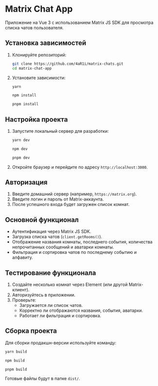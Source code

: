 # Matrix Chat App

Приложение на Vue 3 с использованием Matrix JS SDK для просмотра списка чатов пользователя.

##  Установка зависимостей

1. Клонируйте репозиторий:
   ```sh
   git clone https://github.com/4aR1i/matrix-chats.git
   cd matrix-chat-app
   ```
2. Установите зависимости:
   ```sh
   yarn
   ```

   ```sh
   npm install
   ```

   ```sh
   pnpm install
   ```

## Настройка проекта
1. Запустите локальный сервер для разработки:
   ```sh
   yarn dev
   ```

   ```sh
   npm dev
   ```

   ```sh
   pnpm dev
   ```
2. Откройте браузер и перейдите по адресу `http://localhost:3000`.

## Авторизация

1. Введите домашний сервер (например, `https://matrix.org`).
2. Введите логин и пароль от Matrix-аккаунта.
3. После успешного входа будет загружен список комнат.

## Основной функционал

- Аутентификация через Matrix JS SDK.
- Загрузка списка чатов (`client.getRooms()`).
- Отображение названия комнаты, последнего события, количества непрочитанных сообщений и аватарки комнаты.
- Фильтрация и сортировка чатов по последнему событию и алфавиту.

## Тестирование функционала

1. Создайте несколько комнат через Element (или другой Matrix-клиент).
2. Авторизуйтесь в приложении.
3. Проверьте:
   - Загружается ли список чатов.
   - Корректно ли отображаются названия, события, аватарки.
   - Работает ли фильтрация и сортировка.

## Сборка проекта

Для сборки продакшн-версии используйте команду:
```sh
yarn build
```

```sh
npm build
```

```sh
pnpm build
```
Готовые файлы будут в папке `dist/`.


